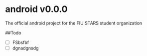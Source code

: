 # android    v0.0.0
The official android project for the FIU STARS student organization

##Todo
- [ ] FSbsfbf
- [ ] dgnadgnsdg
